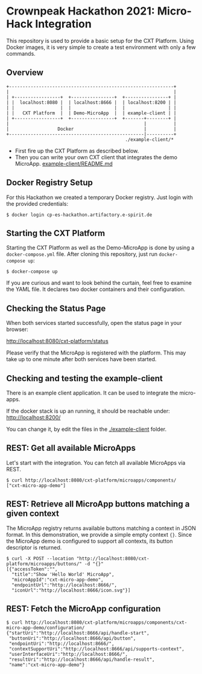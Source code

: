 # Crownpeak Hackathon 2021: Micro-Hack Integration

This repository is used to provide a basic setup for the CXT Platform.
Using Docker images, it is very simple to create a test environment
with only a few commands.

## Overview

```
+-------------------------------------------------------------+
|                                                             |
| +-----------------+  +----------------+  +----------------+ |
| |  localhost:8080 |  | localhost:8666 |  | localhost:8200 | |
| |                 |  |                |  |                | |
| |   CXT Platform  |  | Demo-MicroApp  |  | example-client | |
| +-----------------+  +----------------+  +-------+--------+ |
|                                                  |          |
|                  Docker                          |          |
+--------------------------------------------------|----------+
                                            ./example-client/*
```

 * First fire up the CXT Platform as described below.
 * Then you can write your own CXT client that integrates the demo MicroApp. [example-client/README.md](./example-client/README.md)

## Docker Registry Setup

For this Hackathon we created a temporary Docker registry.
Just login with the provided credentials:

```shell
$ docker login cp-es-hackathon.artifactory.e-spirit.de
```

## Starting the CXT Platform

Starting the CXT Platform as well as the Demo-MicroApp
is done by using a `docker-compose.yml` file. After cloning this repository,
just run `docker-compose up`:

```shell
$ docker-compose up
```

If you are curious and want to look behind the curtain, feel free to examine the
YAML file. It declares two docker containers and their configuration.

## Checking the Status Page

When both services started successfully, open the status page in your browser:

[http://localhost:8080/cxt-platform/status](http://localhost:8080/cxt-platform/status)

Please verify that the MicroApp is registered with the platform.
This may take up to one minute after both services have been started.

## Checking and testing the example-client

There is an example client application. It can be used to integrate the micro-apps.

If the docker stack is up an running, it should be reachable under:
[http://localhost:8200/](http://localhost:8200/)

You can change it, by edit the files in the [./example-client](./example-client) folder.

## REST: Get all available MicroApps

Let's start with the integration. You can fetch all available MicroApps via REST.

```shell
$ curl http://localhost:8080/cxt-platform/microapps/components/
["cxt-micro-app-demo"]
```

## REST: Retrieve all MicroApp buttons matching a given context 

The MicroApp registry returns available buttons matching a context in JSON format.
In this demonstration, we provide a simple empty context `{}`. Since the MicroApp demo
is configured to support all contexts, its button descriptor is returned.

```shell
$ curl -X POST --location "http://localhost:8080/cxt-platform/microapps/buttons/" -d "{}"    
[{"accessToken":"",
  "title":"Show 'Hello World' MicroApp",
  "microAppId":"cxt-micro-app-demo",
  "endpointUrl":"http://localhost:8666/",
  "iconUrl":"http://localhost:8666/icon.svg"}]
```

## REST: Fetch the MicroApp configuration

```shell
$ curl http://localhost:8080/cxt-platform/microapps/components/cxt-micro-app-demo/configuration/
{"startUri":"http://localhost:8666/api/handle-start",
 "buttonUri":"http://localhost:8666/api/button",
 "endpointUri":"http://localhost:8666/",
 "contextSupportUri":"http://localhost:8666/api/supports-context",
 "userInterfaceUri":"http://localhost:8666/",
 "resultUri":"http://localhost:8666/api/handle-result",
 "name":"cxt-micro-app-demo"}
```
